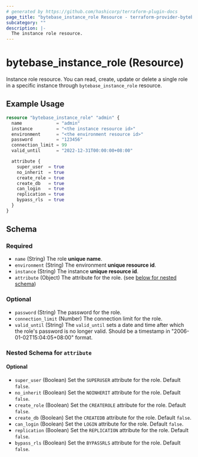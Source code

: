 ```yaml
---
# generated by https://github.com/hashicorp/terraform-plugin-docs
page_title: "bytebase_instance_role Resource - terraform-provider-bytebase"
subcategory: ""
description: |-
  The instance role resource.
---
```


# bytebase_instance_role (Resource)

Instance role resource. You can read, create, update or delete a single role in a specific instance through `bytebase_instance_role` resource.

## Example Usage

```terraform
resource "bytebase_instance_role" "admin" {
  name             = "admin"
  instance         = "<the instance resource id>"
  environment      = "<the environment resource id>"
  password         = "123456"
  connection_limit = 99
  valid_until      = "2022-12-31T00:00:00+08:00"

  attribute {
    super_user  = true
    no_inherit  = true
    create_role = true
    create_db   = true
    can_login   = true
    replication = true
    bypass_rls  = true
  }
}
```

<!-- schema generated by tfplugindocs -->

## Schema

### Required

- `name` (String) The role **unique name**.
- `environment` (String) The environment **unique resource id**.
- `instance` (String) The instance **unique resource id**.
- `attribute` (Object) The attribute for the role. (see [below for nested schema](#nestedblock--attribute))

### Optional

- `password` (String) The password for the role.
- `connection_limit` (Number) The connection limit for the role.
- `valid_until` (String) The `valid_until` sets a date and time after which the role's password is no longer valid. Should be a timestamp in "2006-01-02T15:04:05+08:00" format.

<a id="nestedblock--attribute"></a>

### Nested Schema for `attribute`

#### Optional

- `super_user` (Boolean) Set the `SUPERUSER` attribute for the role. Default `false`.
- `no_inherit` (Boolean) Set the `NOINHERIT` attribute for the role. Default `false`.
- `create_role` (Boolean) Set the `CREATEROLE` attribute for the role. Default `false`.
- `create_db` (Boolean) Set the `CREATEDB` attribute for the role. Default `false`.
- `can_login` (Boolean) Set the `LOGIN` attribute for the role. Default `false`.
- `replication` (Boolean) Set the `REPLICATION` attribute for the role. Default `false`.
- `bypass_rls` (Boolean) Set the `BYPASSRLS` attribute for the role. Default `false`.
